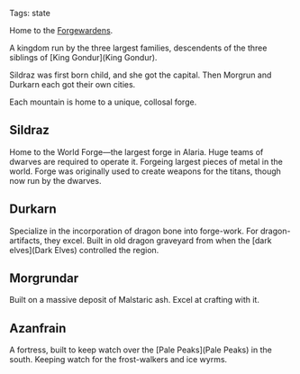 Tags: state

Home to the [Forgewardens](Forgewardens). 

A kingdom run by the three largest families, descendents of the three siblings of [King Gondur](King Gondur). 

Sildraz was first born child, and she got the capital. Then Morgrun and Durkarn each got their own cities. 

Each mountain is home to a unique, collosal forge. 

## Sildraz
Home to the World Forge—the largest forge in Alaria. Huge teams of dwarves are required to operate it. Forgeing largest pieces of metal in the world. Forge was originally used to create weapons for the titans, though now run by the dwarves.

## Durkarn
Specialize in the incorporation of dragon bone into forge-work. For dragon-artifacts, they excel. Built in old dragon graveyard from when the [dark elves](Dark Elves) controlled the region.

## Morgrundar
Built on a massive deposit of Malstaric ash. Excel at crafting with it.

## Azanfrain
A fortress, built to keep watch over the [Pale Peaks](Pale Peaks) in the south. Keeping watch for the frost-walkers and ice wyrms. 